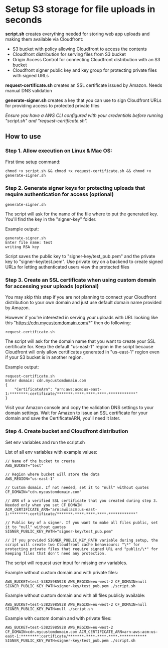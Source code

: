 # Setup S3 storage for file uploads in seconds
**script.sh** creates everything needed for storing web app uploads and making them available via Cloudfront:
- S3 bucket with policy allowing Cloudfront to access the contents
- Cloudfront distribution for serving files from S3 bucket
- Origin Access Control for connecting Cloudfront distribution with an S3 bucket
- Cloudfront signer public key and key group for protecting private files with signed URLs

**request-certificate.sh** creates an SSL certificate issued by Amazon. Needs manual DNS validation

**generate-signer.sh** creates a key that you can use to sign Cloudfront URLs for providing access to protected private files

*Ensure you have a AWS CLI configured with your credentials before running "script.sh" and "request-certificate.sh".*

## How to use
### Step 1. Allow execution on Linux & Mac OS:
First time setup command:
```
chmod +x script.sh && chmod +x request-certificate.sh && chmod +x generate-signer.sh
```
### Step 2. Generate signer keys for protecting uploads that require authentication for access (optional)
```
generate-signer.sh
```
The script will ask for the name of the file where to put the generated key. You'll find the key in the "signer-key" folder.

Example output:
```
generate-signer.sh
Enter file name: test
writing RSA key
```
Script saves the public key to "signer-key/test_pub.pem" and the private key to "signer-key/test.pem". Use private key on a backend to create signed URLs for letting authenticated users view the protected files

### Step 3. Create an SSL certificate when using custom domain for accessing your uploads (optional)
You may skip this step if you are not planning to connect your Cloudfront distribution to your own domain and just use default domain name provided by Amazon.

However if you're interested in serving your uploads with URL looking like this "https://cdn.mycustomdomain.com/*" then do following:
```
request-certificate.sh
```
The script will ask for the domain name that you want to create your SSL certificate for. Keep the default "us-east-1" region in the script because Cloudfront will only allow certificates generated in "us-east-1" region even if your S3 bucket is in another region.

Example output:
```
request-certificate.sh
Enter domain: cdn.mycustomdomain.com
{
    "CertificateArn": "arn:aws:acm:us-east-1:********:certificate/*******-****-****-****-************"
}
```
Visit your Amazon console and copy the validation DNS settings to your domain settings. Wait for Amazon to issue an SSL certificate for your domain and save the CertificateARN, you'll need it later.

### Step 4. Create bucket and Cloudfront distribution
Set env variables and run the script.sh

List of all env variables with example values:
```
// Name of the bucket to create
AWS_BUCKET="test"

// Region where bucket will store the data
AWS_REGION="us-east-1" 

// Custom domain. If not needed, set it to "null" without quotes
CF_DOMAIN="cdn.mycustomdomain.com"

// ARN of a verified SSL certificate that you created during step 3. Needed only when you set CF_DOMAIN 
ACM_CERTIFICATE_ARN="arn:aws:acm:us-east-1:********:certificate/*******-****-****-****-************"

// Public key of a signer. If you want to make all files public, set it to "null" without quotes
SIGNER_PUBLIC_KEY_PATH="signer-key/test_pub.pem"

// If you provided SIGNER_PUBLIC_KEY_PATH variable during setup, the script will create two Cloudfront cache behaviours: "\*" for protecting private files that require signed URL and "public/\*" for keeping files that don't need any protection.
```
The script will request user input for missing env variables.

Example without custom domain and with private files:
```
AWS_BUCKET=test-53825985928 AWS_REGION=eu-west-2 CF_DOMAIN=null SIGNER_PUBLIC_KEY_PATH=signer-key/test_pub.pem ./script.sh
```

Example without custom domain and with all files publicly available:
```
AWS_BUCKET=test-53825985928 AWS_REGION=eu-west-2 CF_DOMAIN=null SIGNER_PUBLIC_KEY_PATH=null ./script.sh
```

Example with custom domain and with private files:
```
AWS_BUCKET=test-53825985928 AWS_REGION=eu-west-2 CF_DOMAIN=cdn.mycustomdomain.com ACM_CERTIFICATE_ARN=arn:aws:acm:us-east-1:********:certificate/*******-****-****-****-************ SIGNER_PUBLIC_KEY_PATH=signer-key/test_pub.pem ./script.sh
```